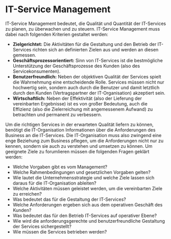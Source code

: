 # IT-Service Management

IT-Service Management bedeutet, die Qualität und Quantität der IT-Services zu planen, 
zu überwachen und zu steuern. IT-Service Management muss dabei nach folgenden
Kriterien gestaltet werden:

* **Zielgerichtet:** Die Aktivitäten für die Gestaltung und den Betrieb der IT-Services richten sich an definierten Zielen aus und werden an diesen gemessen.
* **Geschäftsprozessorientiert:** Sinn von IT-Services ist die bestmögliche Unterstützung der Geschäftsprozesse des Kunden (also des Servicekonsumenten).
* **Benutzerfreundlich:** Neben der objektiven Qualität der Services spielt die Wahrnehmung eine entscheidende Rolle. Services müssen nicht nur hochwertig sein, sondern auch durch die Benutzer und damit letztlich durch den Kunden (Vertragspartner der IT-Organisation) akzeptiert sein.
* **Wirtschaftlich:** Neben der Effektivität (also der Lieferung der vereinbarten Ergebnisse)
ist es von großer Bedeutung, auch die Effizienz (also die Zielerreichung mit angemessenem Aufwand) zu betrachten und permanent zu verbessern.

Um die richtigen Services in der erwarteten Qualität liefern zu können, benötigt die 
IT-Organisation Informationen über die Anforderungen des Business an die IT-Services.
Die IT-Organisation muss also zwingend eine enge Beziehung zum Business pflegen, um
die Anforderungen nicht nur zu kennen, sondern sie auch zu verstehen und umsetzen zu
können. Um geeignete Ziele zu forumlieren müssen die folgenden Fragen geklärt werden:

* Welche Vorgaben gibt es vom Management? 
* Welche Rahmenbedingungen und gesetzlichen Vorgaben gelten? 
* Wie lautet die Unternehmensstrategie und welche Ziele lassen sich daraus für die IT-Organisation ableiten?
* Welche Aktivitäten müssen geleistet werden, um die vereinbarten Ziele zu erreichen? 
* Was bedeutet das für die Gestaltung der IT-Services?
* Welche Anforderungen ergeben sich aus dem operativen Geschäft des Kunden? 
* Was bedeutet das für den Betrieb IT-Services auf operativer Ebene? 
* Wie wird die anforderungsgerechte und benutzerfreundliche Gestaltung der Services sichergestellt? 
* Wie müssen die Services betrieben werden?
